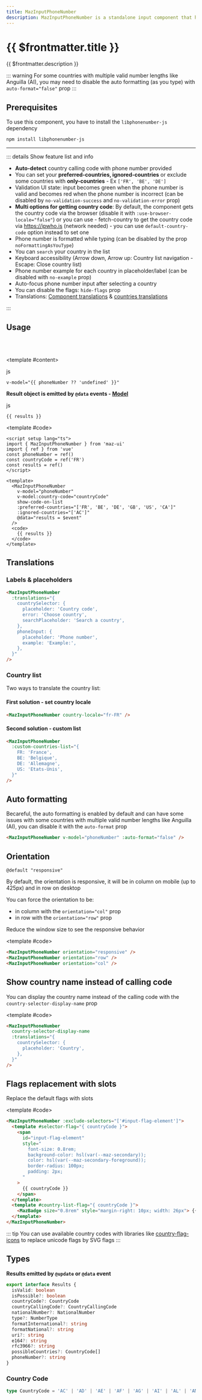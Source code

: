 ```yaml
---
title: MazInputPhoneNumber
description: MazInputPhoneNumber is a standalone input component that helps the user enter a phone number and validate it according to the country
---
```


# {{ $frontmatter.title }}

{{ $frontmatter.description }}

<!--@include: ./../.vitepress/mixins/getting-started.md-->

<!--@include: ./../.vitepress/mixins/maz-input-props.md-->

::: warning
For some countries with multiple valid number lengths like Anguilla (AI), you may need to disable the auto formatting (as you type) with `auto-format="false"` prop
:::

## Prerequisites

To use this component, you have to install the `libphonenumber-js` dependency

<NpmBadge package="libphonenumber-js" />

```bash
npm install libphonenumber-js
```

---

::: details Show feature list and info

- **Auto-detect** country calling code with phone number provided
- You can set your **preferred-countries, ignored-countries** or exclude some countries with **only-countries** - Ex `['FR', 'BE', 'DE']`
- Validation UI state: input becomes green when the phone number is valid and becomes red when the phone number is incorrect (can be disabled by `no-validation-success` and `no-validation-error` prop)
- **Multi options for getting country code**: By default, the component gets the country code via the browser (disable it with `:use-browser-locale="false"`) or you can use - fetch-country to get the country code via <https://ipwho.is> (network needed) - you can use `default-country-code` option instead to set one
- Phone number is formatted while typing (can be disabled by the prop `noFormattingAsYouType`)
- You can `search` your country in the list
- Keyboard accessibility (Arrow down, Arrow up: Country list navigation - Escape: Close country list)
- Phone number example for each country in placeholder/label (can be disabled with `no-example` prop)
- Auto-focus phone number input after selecting a country
- You can disable the flags: `hide-flags` prop
- Translations: [Component translations](#labels--placeholders) & [countries translations](#country-list)

:::

## Usage

<ComponentDemo>
  <MazInputPhoneNumber
    v-model="phoneNumber"
    v-model:country-code="countryCode"
    show-code-on-list
    :preferred-countries="['FR', 'BE', 'DE', 'GB', 'US', 'CA']"
    :ignored-countries="['AC']"
    @data="results = $event"
  />

  <br />
  <br />

<template #content>

  <div class="language-js ext-js"><span class="lang">js</span><pre class="language-js"><code>v-model="{{ phoneNumber ?? 'undefined' }}"</code></pre></div>

**Result object is emitted by `@data` events - [Model](#types)**

  <div class="language-js ext-js"><span class="lang">js</span><pre class="language-js"><code>{{ results }}</code></pre></div>
  </template>

<template #code>

```vue
<script setup lang="ts">
import { MazInputPhoneNumber } from 'maz-ui'
import { ref } from 'vue'
const phoneNumber = ref()
const countryCode = ref('FR')
const results = ref()
</script>

<template>
  <MazInputPhoneNumber
    v-model="phoneNumber"
    v-model:country-code="countryCode"
    show-code-on-list
    :preferred-countries="['FR', 'BE', 'DE', 'GB', 'US', 'CA']"
    :ignored-countries="['AC']"
    @data="results = $event"
  />
  <code>
    {{ results }}
  </code>
</template>
```

  </template>
</ComponentDemo>

## Translations

### Labels & placeholders

```html
<MazInputPhoneNumber
  :translations="{
    countrySelector: {
      placeholder: 'Country code',
      error: 'Choose country',
      searchPlaceholder: 'Search a country',
    },
    phoneInput: {
      placeholder: 'Phone number',
      example: 'Example:',
    },
  }"
/>
```

### Country list

Two ways to translate the country list:

#### First solution - set country locale

```html
<MazInputPhoneNumber country-locale="fr-FR" />
```

#### Second solution - custom list

```html
<MazInputPhoneNumber
  :custom-countries-list="{
    FR: 'France',
    BE: 'Belgique',
    DE: 'Allemagne',
    US: 'Etats-Unis',
  }"
/>
```

## Auto formatting

Becareful, the auto formatting is enabled by default and can have some issues with some countries with multiple valid number lengths like Anguilla (AI), you can disable it with the `auto-format` prop

```html
<MazInputPhoneNumber v-model="phoneNumber" :auto-format="false" />
```

## Orientation

`@default "responsive"`

By default, the orientation is responsive, it will be in column on mobile (up to 425px) and in row on desktop

You can force the orientation to be:

- in column with the `orientation="col"` prop
- in row with the `orientation="row"` prop

<ComponentDemo>
  <p class="maz-mb-4 maz-font-semibold">
    Reduce the window size to see the responsive behavior
  </p>

  <div class="maz-inline-flex maz-flex-col maz-gap-2 maz-items-start">
    <MazInputPhoneNumber orientation="responsive" />
    <MazInputPhoneNumber orientation="row" />
    <MazInputPhoneNumber orientation="col" />
  </div>

<template #code>

```html
<MazInputPhoneNumber orientation="responsive" />
<MazInputPhoneNumber orientation="row" />
<MazInputPhoneNumber orientation="col" />
```

  </template>
</ComponentDemo>

## Show country name instead of calling code

You can display the country name instead of the calling code with the `country-selector-display-name` prop

<ComponentDemo>
  <MazInputPhoneNumber
    country-selector-display-name
    :translations="{
      countrySelector: {
        placeholder: 'Country',
      },
    }"
  />

<template #code>

```html
<MazInputPhoneNumber
  country-selector-display-name
  :translations="{
    countrySelector: {
      placeholder: 'Country',
    },
  }"
/>
```

  </template>
</ComponentDemo>

## Flags replacement with slots

Replace the default flags with slots

<ComponentDemo>
  <MazInputPhoneNumber :exclude-selectors="['#input-flag-element']">
    <template #selector-flag="{ countryCode }">
      <span
        id="input-flag-element"
        style="font-size: 0.8rem; background-color: hsl(var(--maz-secondary)); color: hsl(var(--maz-secondary-foreground)); border-radius: 20%; padding: 3px; line-height: 1;"
      >
        {{ countryCode }}
      </span>
    </template>
    <template #country-list-flag="{ countryCode }">
      <MazBadge size="0.8rem" style="margin-right: 10px; width: 26px;">
        {{ countryCode }}
      </MazBadge>
    </template>
  </MazInputPhoneNumber>

<template #code>

  <NpmBadge package="country-flag-icons" />

```html
<MazInputPhoneNumber :exclude-selectors="['#input-flag-element']">
  <template #selector-flag="{ countryCode }">
    <span
      id="input-flag-element"
      style="
        font-size: 0.8rem;
        background-color: hsl(var(--maz-secondary));
        color: hsl(var(--maz-secondary-foreground));
        border-radius: 100px;
        padding: 2px;
      "
    >
      {{ countryCode }}
    </span>
  </template>
  <template #country-list-flag="{ countryCode }">
    <MazBadge size="0.8rem" style="margin-right: 10px; width: 26px"> {{ countryCode }} </MazBadge>
  </template>
</MazInputPhoneNumber>
```

::: tip
You can use available country codes with libraries like [country-flag-icons](https://www.npmjs.com/package/country-flag-icons) to replace unicode flags by SVG flags
:::
</template>

</ComponentDemo>

## Types

**Results emitted by `@update` or `@data` event**

```ts
export interface Results {
  isValid: boolean
  isPossible?: boolean
  countryCode?: CountryCode
  countryCallingCode?: CountryCallingCode
  nationalNumber?: NationalNumber
  type?: NumberType
  formatInternational?: string
  formatNational?: string
  uri?: string
  e164?: string
  rfc3966?: string
  possibleCountries?: CountryCode[]
  phoneNumber?: string
}
```

### Country Code

```ts
type CountryCode = 'AC' | 'AD' | 'AE' | 'AF' | 'AG' | 'AI' | 'AL' | 'AM' | 'AO' | 'AR' | 'AS' | 'AT' | 'AU' | 'AW' | 'AX' | 'AZ' | 'BA' | 'BB' | 'BD' | 'BE' | 'BF' | 'BG' | 'BH' | 'BI' | 'BJ' | 'BL' | 'BM' | 'BN' | 'BO' | 'BQ' | 'BR' | 'BS' | 'BT' | 'BW' | 'BY' | 'BZ' | 'CA' | 'CC' | 'CD' | 'CF' | 'CG' | 'CH' | 'CI' | 'CK' | 'CL' | 'CM' | 'CN' | 'CO' | 'CR' | 'CU' | 'CV' | 'CW' | 'CX' | 'CY' | 'CZ' | 'DE' | 'DJ' | 'DK' | 'DM' | 'DO' | 'DZ' | 'EC' | 'EE' | 'EG' | 'EH' | 'ER' | 'ES' | 'ET' | 'FI' | 'FJ' | 'FK' | 'FM' | 'FO' | 'FR' | 'GA' | 'GB' | 'GD' | 'GE' | 'GF' | 'GG' | 'GH' | 'GI' | 'GL' | 'GM' | 'GN' | 'GP' | 'GQ' | 'GR' | 'GT' | 'GU' | 'GW' | 'GY' | 'HK' | 'HN' | 'HR' | 'HT' | 'HU' | 'ID' | 'IE' | 'IL' | 'IM' | 'IN' | 'IO' | 'IQ' | 'IR' | 'IS' | 'IT' | 'JE' | 'JM' | 'JO' | 'JP' | 'KE' | 'KG' | 'KH' | 'KI' | 'KM' | 'KN' | 'KP' | 'KR' | 'KW' | 'KY' | 'KZ' | 'LA' | 'LB' | 'LC' | 'LI' | 'LK' | 'LR' | 'LS' | 'LT' | 'LU' | 'LV' | 'LY' | 'MA' | 'MC' | 'MD' | 'ME' | 'MF' | 'MG' | 'MH' | 'MK' | 'ML' | 'MM' | 'MN' | 'MO' | 'MP' | 'MQ' | 'MR' | 'MS' | 'MT' | 'MU' | 'MV' | 'MW' | 'MX' | 'MY' | 'MZ' | 'NA' | 'NC' | 'NE' | 'NF' | 'NG' | 'NI' | 'NL' | 'NO' | 'NP' | 'NR' | 'NU' | 'NZ' | 'OM' | 'PA' | 'PE' | 'PF' | 'PG' | 'PH' | 'PK' | 'PL' | 'PM' | 'PR' | 'PS' | 'PT' | 'PW' | 'PY' | 'QA' | 'RE' | 'RO' | 'RS' | 'RU' | 'RW' | 'SA' | 'SB' | 'SC' | 'SD' | 'SE' | 'SG' | 'SH' | 'SI' | 'SJ' | 'SK' | 'SL' | 'SM' | 'SN' | 'SO' | 'SR' | 'SS' | 'ST' | 'SV' | 'SX' | 'SY' | 'SZ' | 'TA' | 'TC' | 'TD' | 'TG' | 'TH' | 'TJ' | 'TK' | 'TL' | 'TM' | 'TN' | 'TO' | 'TR' | 'TT' | 'TV' | 'TW' | 'TZ' | 'UA' | 'UG' | 'US' | 'UY' | 'UZ' | 'VA' | 'VC' | 'VE' | 'VG' | 'VI' | 'VN' | 'VU' | 'WF' | 'WS' | 'XK' | 'YE' | 'YT' | 'ZA' | 'ZM' | 'ZW'
```

<!--@include: ./../.vitepress/generated-docs/maz-input-phone-number.doc.md-->

<script setup lang="ts">
  import { ref } from 'vue'
  const phoneNumber = ref()
  const countryCode = ref()

  const phoneNumber2 = ref('+3263')
  const results = ref()
</script>
